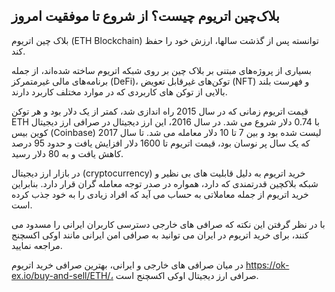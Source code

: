 

## بلاک‌چین اتریوم چیست؟ از شروع تا موفقیت امروز

بلاک چین اتریوم (ETH Blockchain) توانسته پس از گذشت سالها، ارزش خود را حفظ کند.

بسیاری از پروژه‌های مبتنی بر بلاک چین بر روی شبکه اتریوم ساخته شده‌اند، از جمله برنامه‌های مالی غیرمتمرکز (DeFi)، توکن‌های غیرقابل تعویض (NFT) و فهرست بلند بالایی از توکن‌ های کاربردی که در موارد مختلف کاربرد دارند.


قیمت اتریوم زمانی که در سال 2015 راه اندازی شد، کمتر از یک دلار بود و هر توکن ETH با 0.74 دلار شروع می شد. در سال 2016، این ارز دیجیتال در صرافی ارز دیجیتال کوین بیس (Coinbase) لیست شده بود و بین 7 تا 10 دلار معامله می شد. تا سال 2017 که یک سال پر نوسان بود، قیمت اتریوم تا 1600 دلار افزایش یافت و حدود 95 درصد کاهش یافت و به 80 دلار رسید.

 
در بازار ارز دیجیتال (cryptocurrency) خرید اتریوم به دلیل قابلیت های بی نظیر و شبکه بلاکچین قدرتمندی که دارد، همواره در صدر توجه معامله گران قرار دارد. بنابراین خرید اتریوم از جمله معاملاتی به حساب می آید که افراد زیادی را به خود جذب کرده است.

  

با در نظر گرفتن این نکته که صرافی های خارجی دسترسی کاربران ایرانی را مسدود می کنند، برای خرید اتریوم در ایران می توانید به صرافی امن ایرانی مانند اوکی اکسچنج مراجعه نمایید.

  

در میان صرافی های خارجی و ایرانی، بهترین صرافی خرید اتریوم https://ok-ex.io/buy-and-sell/ETH/، صرافی ارز دیجیتال اوکی اکسچنج است.
